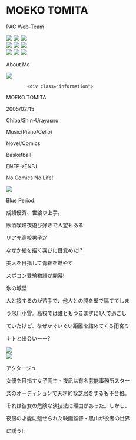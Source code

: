 <!DOCTYPE html>
<html lang="ja">
<head>
   <link rel="stylesheet"   href="style.css" />
   <meta charset="UTF-8" /> 
   <link rel="preconnect" href="https://fonts.googleapis.com">
   <link rel="preconnect" href="https://fonts.gstatic.com" crossorigin>
   <link href="https://fonts.googleapis.com/css2?family=M+PLUS+Rounded+1c:wght@500&family=Sawarabi+Gothic&display=swap" rel="stylesheet">
  <title>hiiammoeko</title>       
</head>

<body>
<div class="zentai-box">

<div class="namae-kakutoko">
       <h1>MOEKO TOMITA</h1>    
       <p class="pacwebteam">PAC Web-Team</p>     

</div>

<div class="music-pic">
<div class="music1">
   <img src="dean-d.jpg" class="image_33">
   <img src="dirty dancing.jpg" class="image_33">
   <img src="finnese.jpg" class="image_33">
</div>

<div class="music2">
   <img src="less of you.jpg" class="image_33">
   <img src="サントラ.jpg" class="image_33">
   <img src="like.jpg" class="image_33">
</div>

<div class="music3">
   <img src="青春病.jpg" class="image_33">
   <img src="young forever.jpg" class="image_33">
   <img src="裸の勇者.jpg" class="image_33">
</div>

<p div class="moji1">About Me</p>
 <div class="profile">
 <div class="yohaku">
 <img src="私の写真.jpg" class="watashi"></div>    

            <div class="information"> 
  <p> MOEKO TOMITA</p>
<p> 2005/02/15</p>
<P> Chiba/Shin-Urayasnu</P>
 <p> Music(Piano/Cello)</P>
 <p> Novel/Comics</P>
 <p> Basketball</p>
 <p>ENFP→ENFJ</P>

 </div>

</div>

<p div class="moji2">
                              No Comics No Life! </p>

<div class="dekaiwaku">
<div class="no-comics-no-life">
  <div class="yohaku2">
    <img src="ブルーピリオド.jpg"  class="blue-period">
  </div>
    <div class="information2">
      <p div class="daimei1">Blue Period.</p>
      <p div class="text">成績優秀、世渡り上手。</p>
      <p div class="text">飲酒喫煙夜遊び好きで人望もある</p>
      <p div class="text"> リア充高校男子が</p>
      <p div class="text">なぜか絵を描く喜びに目覚めた!?</p>
      <p div class="text"> 美大を目指して青春を燃やす</p>
      <p div class="text"> スポコン受験物語が開幕!</p>
    </div>
 </div>


 <div class="no-comics-no-life2">
   
   <div class="information3"> 
     <p div class="daimei">氷の城壁</p>
     <p>人と接するのが苦手で、他人との間を壁で隔ててしま</p>
     <p>う氷川小雪。高校では誰ともつるまずに1人で過ごし</p>
     <p> ていたけど、なぜかぐいぐい距離を詰めてくる雨宮ミ</p>
     <p>ナトと出会いーー?</p>
   </div>

   <div class="yohaku2">
     <img src="氷の城壁.jpg" class="blue-period">
     </div>
   </div>

   <div class="no-comics-no-life3">
    <div class="yohaku3">
   <img src="アクタージュ.jpg"  class="blue-period"> </div>
                              <div class="information3">
     <p div class="daimei">アクタージュ</p>
     <p> 女優を目指す女子高生・夜凪は有名芸能事務所スター</p>
     <p>ズのオーディションで天才的な芝居をするも不合格。</p>
     <p>それは彼女の危険な演技法に理由があった。しかし、</p>
     <p>夜凪の才能に魅せられた映画監督・黒山が役者の世界</p>
      <p> に誘う‼</p> </div>
  </div>
   </div>
</div>

</body>

</html>


